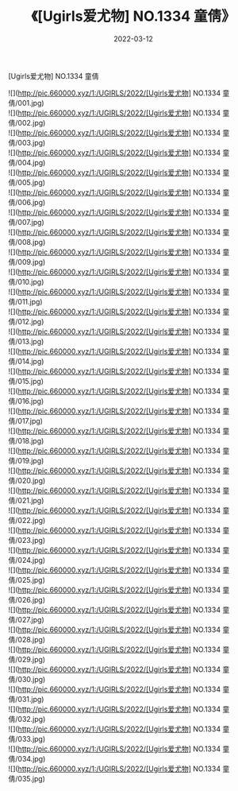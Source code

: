 ﻿---
layout: post
title:  《[Ugirls爱尤物] NO.1334 童倩》
date:   2022-03-12
img: http://pic.660000.xyz/1:/UGIRLS/2022/[Ugirls爱尤物] NO.1334 童倩/000.jpg
categories: [美女, 清纯, 唯美]
---

[Ugirls爱尤物] NO.1334 童倩

 ![](http://pic.660000.xyz/1:/UGIRLS/2022/[Ugirls爱尤物] NO.1334 童倩/001.jpg) <br>![](http://pic.660000.xyz/1:/UGIRLS/2022/[Ugirls爱尤物] NO.1334 童倩/002.jpg) <br>![](http://pic.660000.xyz/1:/UGIRLS/2022/[Ugirls爱尤物] NO.1334 童倩/003.jpg) <br>![](http://pic.660000.xyz/1:/UGIRLS/2022/[Ugirls爱尤物] NO.1334 童倩/004.jpg) <br>![](http://pic.660000.xyz/1:/UGIRLS/2022/[Ugirls爱尤物] NO.1334 童倩/005.jpg) <br>![](http://pic.660000.xyz/1:/UGIRLS/2022/[Ugirls爱尤物] NO.1334 童倩/006.jpg) <br>![](http://pic.660000.xyz/1:/UGIRLS/2022/[Ugirls爱尤物] NO.1334 童倩/007.jpg) <br>![](http://pic.660000.xyz/1:/UGIRLS/2022/[Ugirls爱尤物] NO.1334 童倩/008.jpg) <br>![](http://pic.660000.xyz/1:/UGIRLS/2022/[Ugirls爱尤物] NO.1334 童倩/009.jpg) <br>![](http://pic.660000.xyz/1:/UGIRLS/2022/[Ugirls爱尤物] NO.1334 童倩/010.jpg) <br>![](http://pic.660000.xyz/1:/UGIRLS/2022/[Ugirls爱尤物] NO.1334 童倩/011.jpg) <br>![](http://pic.660000.xyz/1:/UGIRLS/2022/[Ugirls爱尤物] NO.1334 童倩/012.jpg) <br>![](http://pic.660000.xyz/1:/UGIRLS/2022/[Ugirls爱尤物] NO.1334 童倩/013.jpg) <br>![](http://pic.660000.xyz/1:/UGIRLS/2022/[Ugirls爱尤物] NO.1334 童倩/014.jpg) <br>![](http://pic.660000.xyz/1:/UGIRLS/2022/[Ugirls爱尤物] NO.1334 童倩/015.jpg) <br>![](http://pic.660000.xyz/1:/UGIRLS/2022/[Ugirls爱尤物] NO.1334 童倩/016.jpg) <br>![](http://pic.660000.xyz/1:/UGIRLS/2022/[Ugirls爱尤物] NO.1334 童倩/017.jpg) <br>![](http://pic.660000.xyz/1:/UGIRLS/2022/[Ugirls爱尤物] NO.1334 童倩/018.jpg) <br>![](http://pic.660000.xyz/1:/UGIRLS/2022/[Ugirls爱尤物] NO.1334 童倩/019.jpg) <br>![](http://pic.660000.xyz/1:/UGIRLS/2022/[Ugirls爱尤物] NO.1334 童倩/020.jpg) <br>![](http://pic.660000.xyz/1:/UGIRLS/2022/[Ugirls爱尤物] NO.1334 童倩/021.jpg) <br>![](http://pic.660000.xyz/1:/UGIRLS/2022/[Ugirls爱尤物] NO.1334 童倩/022.jpg) <br>![](http://pic.660000.xyz/1:/UGIRLS/2022/[Ugirls爱尤物] NO.1334 童倩/023.jpg) <br>![](http://pic.660000.xyz/1:/UGIRLS/2022/[Ugirls爱尤物] NO.1334 童倩/024.jpg) <br>![](http://pic.660000.xyz/1:/UGIRLS/2022/[Ugirls爱尤物] NO.1334 童倩/025.jpg) <br>![](http://pic.660000.xyz/1:/UGIRLS/2022/[Ugirls爱尤物] NO.1334 童倩/026.jpg) <br>![](http://pic.660000.xyz/1:/UGIRLS/2022/[Ugirls爱尤物] NO.1334 童倩/027.jpg) <br>![](http://pic.660000.xyz/1:/UGIRLS/2022/[Ugirls爱尤物] NO.1334 童倩/028.jpg) <br>![](http://pic.660000.xyz/1:/UGIRLS/2022/[Ugirls爱尤物] NO.1334 童倩/029.jpg) <br>![](http://pic.660000.xyz/1:/UGIRLS/2022/[Ugirls爱尤物] NO.1334 童倩/030.jpg) <br>![](http://pic.660000.xyz/1:/UGIRLS/2022/[Ugirls爱尤物] NO.1334 童倩/031.jpg) <br>![](http://pic.660000.xyz/1:/UGIRLS/2022/[Ugirls爱尤物] NO.1334 童倩/032.jpg) <br>![](http://pic.660000.xyz/1:/UGIRLS/2022/[Ugirls爱尤物] NO.1334 童倩/033.jpg) <br>![](http://pic.660000.xyz/1:/UGIRLS/2022/[Ugirls爱尤物] NO.1334 童倩/034.jpg) <br>![](http://pic.660000.xyz/1:/UGIRLS/2022/[Ugirls爱尤物] NO.1334 童倩/035.jpg) <br>